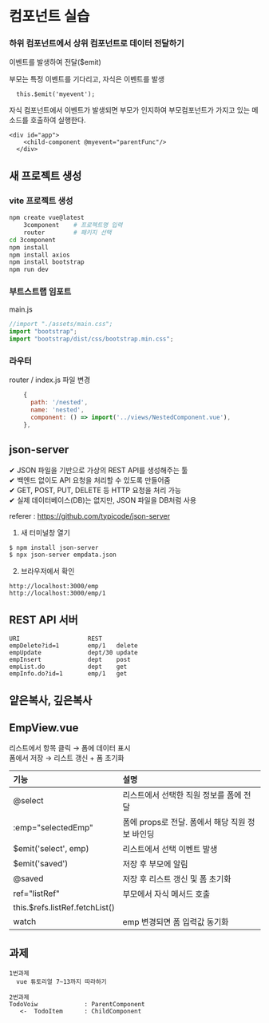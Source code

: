 # 컴포넌트 실습

### 하위 컴포넌트에서 상위 컴포넌트로 데이터 전달하기

이벤트를 발생하여 전달($emit)

부모는 특정 이벤트를 기다리고, 자식은 이벤트를 발생

```
  this.$emit('myevent');
```

자식 컴포넌트에서 이벤트가 발생되면 부모가 인지하여 부모컴포넌트가 가지고 있는 메소드를 호출하여 실행한다.

```vue
<div id="app">
    <child-component @myevent="parentFunc"/>
  </div>
```

## 새 프로젝트 생성

### vite 프로젝트 생성

```sh
npm create vue@latest
    3component    # 프로젝트명 입력
    router        # 패키지 선택
cd 3component
npm install
npm install axios
npm install bootstrap
npm run dev
```

### 부트스트랩 임포트

main.js

```javascript
//import "./assets/main.css";
import "bootstrap";
import "bootstrap/dist/css/bootstrap.min.css";
```

### 라우터

router / index.js 파일 변경

```js
    {
      path: '/nested',
      name: 'nested',
      component: () => import('../views/NestedComponent.vue'),
    },
```

## json-server

✔ JSON 파일을 기반으로 가상의 REST API를 생성해주는 툴  
✔ 백엔드 없이도 API 요청을 처리할 수 있도록 만들어줌  
✔ GET, POST, PUT, DELETE 등 HTTP 요청을 처리 가능  
✔ 실제 데이터베이스(DB)는 없지만, JSON 파일을 DB처럼 사용

referer : https://github.com/typicode/json-server

1. 새 터미널창 열기

```sh
$ npm install json-server
$ npx json-server empdata.json
```

2. 브라우저에서 확인

```
http://localhost:3000/emp
http://localhost:3000/emp/1
```

## REST API 서버

```
URI                   REST
empDelete?id=1        emp/1   delete
empUpdate             dept/30 update
empInsert             dept    post
empList.do            dept    get
empInfo.do?id=1       emp/1   get
```

## 얕은복사, 깊은복사

## EmpView.vue

리스트에서 항목 클릭 → 폼에 데이터 표시  
폼에서 저장 → 리스트 갱신 + 폼 초기화

| 기능                           | 설명                                            |
| :----------------------------- | :---------------------------------------------- |
| @select                        | 리스트에서 선택한 직원 정보를 폼에 전달         |
| :emp="selectedEmp"             | 폼에 props로 전달. 폼에서 해당 직원 정보 바인딩 |
| $emit('select', emp)           | 리스트에서 선택 이벤트 발생                     |
| $emit('saved')                 | 저장 후 부모에 알림                             |
| @saved                         | 저장 후 리스트 갱신 및 폼 초기화                |
| ref="listRef"                  | 부모에서 자식 메서드 호출                       |
| this.$refs.listRef.fetchList() |                                                 |
| watch                          | emp 변경되면 폼 입력값 동기화                   |

## 과제

```
1번과제
  vue 튜토리얼 7~13까지 따라하기

2번과제
TodoVoiw             : ParentComponent
   <-  TodoItem      : ChildComponent
```
